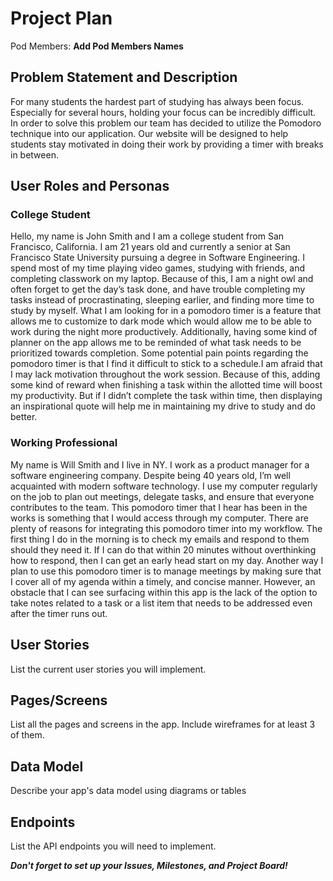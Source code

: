 # Project Plan

Pod Members: **Add Pod Members Names**

## Problem Statement and Description

For many students the hardest part of studying has always been focus.  Especially for several hours, holding your focus can be incredibly difficult. In order to solve this problem our team has decided to utilize the Pomodoro technique into our application. Our website will be designed to help students stay motivated in doing their work by providing a timer with breaks in between. 


## User Roles and Personas

### College Student
Hello, my name is John Smith and I am a  college student from San Francisco, California. I am  21 years old and currently a senior at San Francisco State University pursuing a degree in Software Engineering. I spend most of my time playing video games, studying with friends, and completing classwork on my laptop. Because of this, I am a night owl and often forget to get the day’s task done, and have trouble completing my tasks instead of procrastinating, sleeping earlier, and finding more time to study by myself. What I am looking for in a pomodoro timer is a feature that allows me to customize to dark mode which would allow me to be able to work during the night more productively. Additionally, having some kind of planner on the app allows me to be reminded of what task needs to be prioritized towards completion. Some potential pain points regarding the pomodoro timer is that I find it difficult to stick to a schedule.I am afraid that I may lack motivation throughout the work session. Because of this, adding some kind of reward when finishing a task within the allotted time will boost my productivity. But if I didn’t complete the task within time, then displaying an inspirational quote will help me in maintaining my drive to study and do better.


### Working Professional
My name is Will Smith and I live in  NY. I work as a product manager for a software engineering company. Despite being 40 years old, I’m well acquainted with modern software technology. I use my computer regularly on the job to plan out meetings, delegate tasks, and ensure that everyone contributes to the team. This pomodoro timer that I hear has been in the works is something that I would access through my computer. There are plenty of reasons for integrating this pomodoro timer into my workflow. The first thing I do in the morning is to check my emails and respond to them should they need it. If I can do that within 20 minutes without overthinking how to respond, then I can get an early head start on my day. Another way I plan to use this pomodoro timer is to manage meetings by making sure that I cover all of my agenda within a timely, and concise manner. However, an obstacle that I can see surfacing within this app is the lack of the option to take notes related to a task or a list item that needs to be addressed even after the timer runs out. 

## User Stories

List the current user stories you will implement.

## Pages/Screens

List all the pages and screens in the app. Include wireframes for at least 3 of them.

## Data Model

Describe your app's data model using diagrams or tables

## Endpoints

List the API endpoints you will need to implement.

***Don't forget to set up your Issues, Milestones, and Project Board!***
